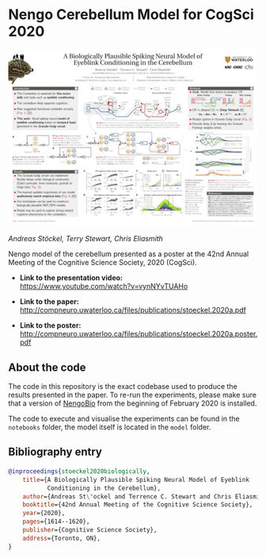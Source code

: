 # Nengo Cerebellum Model for CogSci 2020

![Poster](doc/stoeckel.2020a.poster.jpg)

*Andreas Stöckel, Terry Stewart, Chris Eliasmith*

Nengo model of the cerebellum presented as a poster at the 42nd Annual Meeting of the Cognitive Science Society, 2020 (CogSci).

* **Link to the presentation video:**  
  https://www.youtube.com/watch?v=vynNYvTUAHo

* **Link to the paper:**  
  http://compneuro.uwaterloo.ca/files/publications/stoeckel.2020a.pdf

* **Link to the poster:**  
  http://compneuro.uwaterloo.ca/files/publications/stoeckel.2020a.poster.pdf

## About the code

The code in this repository is the exact codebase used to produce the results presented in the paper. To re-run the experiments, please make sure that a version of [NengoBio](https://github.com/astoeckel/nengo-bio) from the beginning of February 2020 is installed.

The code to execute and visualise the experiments can be found in the `notebooks` folder, the model itself is located in the `model` folder.

## Bibliography entry

```bib
@inproceedings{stoeckel2020biologically,
    title={A Biologically Plausible Spiking Neural Model of Eyeblink
           Conditioning in the Cerebellum},
    author={Andreas St\"ockel and Terrence C. Stewart and Chris Eliasmith},
    booktitle={42nd Annual Meeting of the Cognitive Science Society},
    year={2020},
    pages={1614--1620},
    publisher={Cognitive Science Society},
    address={Toronto, ON},
}
```
